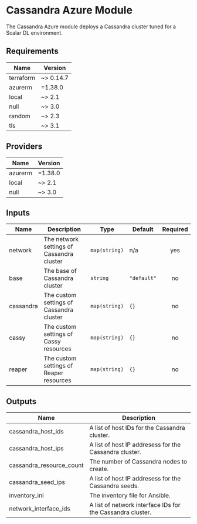 # Cassandra Azure Module
The Cassandra Azure module deploys a Cassandra cluster tuned for a Scalar DL environment.

<!-- BEGINNING OF PRE-COMMIT-TERRAFORM DOCS HOOK -->
## Requirements

| Name | Version |
|------|---------|
| terraform | ~> 0.14.7 |
| azurerm | =1.38.0 |
| local | ~> 2.1 |
| null | ~> 3.0 |
| random | ~> 2.3 |
| tls | ~> 3.1 |

## Providers

| Name | Version |
|------|---------|
| azurerm | =1.38.0 |
| local | ~> 2.1 |
| null | ~> 3.0 |

## Inputs

| Name | Description | Type | Default | Required |
|------|-------------|------|---------|:--------:|
| network | The network settings of Cassandra cluster | `map(string)` | n/a | yes |
| base | The base of Cassandra cluster | `string` | `"default"` | no |
| cassandra | The custom settings of Cassandra cluster | `map(string)` | `{}` | no |
| cassy | The custom settings of Cassy resources | `map(string)` | `{}` | no |
| reaper | The custom settings of Reaper resources | `map(string)` | `{}` | no |

## Outputs

| Name | Description |
|------|-------------|
| cassandra_host_ids | A list of host IDs for the Cassandra cluster. |
| cassandra_host_ips | A list of host IP addresess for the Cassandra cluster. |
| cassandra_resource_count | The number of Cassandra nodes to create. |
| cassandra_seed_ips | A list of host IP addresess for the Cassandra seeds. |
| inventory_ini | The inventory file for Ansible. |
| network_interface_ids | A list of network interface IDs for the Cassandra cluster. |

<!-- END OF PRE-COMMIT-TERRAFORM DOCS HOOK -->
